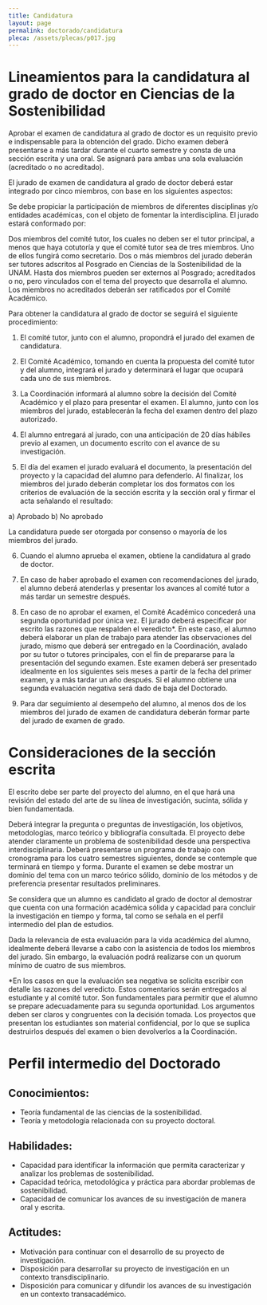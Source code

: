```yaml
---
title: Candidatura
layout: page
permalink: doctorado/candidatura
pleca: /assets/plecas/p017.jpg
---
```


# Lineamientos para la candidatura al grado de doctor en Ciencias de la Sostenibilidad

 
Aprobar el examen de candidatura al grado de doctor es un requisito
previo e indispensable para la obtención del grado. Dicho examen
deberá presentarse a más tardar durante el cuarto semestre y consta de
una sección escrita y una oral. Se asignará para ambas una sola
evaluación (acreditado o no acreditado).

 
El jurado de examen de candidatura al grado de doctor deberá estar
integrado por cinco miembros, con base en los siguientes aspectos:

Se debe propiciar la participación de miembros de diferentes
disciplinas y/o entidades académicas, con el objeto de fomentar la
interdisciplina.  El jurado estará conformado por:
 
Dos miembros del comité tutor, los cuales no deben ser el tutor
principal, a menos que haya cotutoría y que el comité tutor sea de
tres miembros. Uno de ellos fungirá como secretario.  Dos o más
miembros del jurado deberán ser tutores adscritos al Posgrado en
Ciencias de la Sostenibilidad de la UNAM.  Hasta dos miembros pueden
ser externos al Posgrado; acreditados o no, pero vinculados con el
tema del proyecto que desarrolla el alumno.  Los miembros no
acreditados deberán ser ratificados por el Comité Académico.
 

Para obtener la candidatura al grado de doctor se seguirá el siguiente
procedimiento:
 

1. El comité tutor, junto con el alumno, propondrá el jurado del examen de candidatura.

2. El Comité Académico, tomando en cuenta la propuesta del comité tutor y del alumno, integrará el jurado y determinará    el lugar que ocupará cada uno de sus miembros.

3. La Coordinación informará al alumno sobre la decisión del Comité Académico y el plazo para presentar el examen. El alumno, junto con los miembros del jurado, establecerán la fecha del examen dentro del plazo autorizado.

4. El alumno entregará al jurado, con una anticipación de 20 días hábiles previo al examen, un documento escrito con el avance de su investigación.

5. El día del examen el jurado evaluará el documento, la presentación del proyecto y la capacidad del alumno para defenderlo. Al finalizar, los miembros del jurado deberán completar los dos formatos con los criterios de evaluación de la sección escrita y la sección oral y firmar el acta señalando el resultado:

 a) Aprobado
 b) No aprobado


La candidatura puede ser otorgada por consenso o mayoría de los miembros del jurado.


6. Cuando el alumno aprueba el examen, obtiene la candidatura al grado de doctor.

7. En caso de haber aprobado el examen con recomendaciones del jurado, el alumno deberá atenderlas y presentar los avances al comité tutor a más tardar un semestre después.

8. En caso de no aprobar el examen, el Comité Académico concederá una segunda oportunidad por única vez. El jurado deberá especificar por escrito las razones que respalden el veredicto*. En este caso, el alumno deberá elaborar un plan de trabajo para atender las observaciones del jurado, mismo que deberá ser entregado en la Coordinación, avalado por su tutor o tutores principales, con el fin de prepararse para la presentación del segundo examen. Este examen deberá ser presentado idealmente en los siguientes seis meses a partir de la fecha del primer examen, y a más tardar un año después. Si el alumno obtiene una segunda evaluación negativa será dado de baja del Doctorado.

9. Para dar seguimiento al desempeño del alumno, al menos dos de los miembros del jurado de examen de candidatura deberán formar parte del jurado de examen de grado.

 

# Consideraciones de la sección escrita
 

El escrito debe ser parte del proyecto del alumno, en el que hará una
revisión del estado del arte de su línea de investigación, sucinta,
sólida y bien fundamentada.

Deberá integrar la pregunta o preguntas de investigación, los
objetivos, metodologías, marco teórico y bibliografía consultada.  El
proyecto debe atender claramente un problema de sostenibilidad desde
una perspectiva interdisciplinaria.  Deberá presentarse un programa de
trabajo con cronograma para los cuatro semestres siguientes, donde se
contemple que terminará en tiempo y forma.  Durante el examen se debe
mostrar un dominio del tema con un marco teórico sólido, dominio de
los métodos y de preferencia presentar resultados preliminares.  

Se considera que un alumno es candidato al grado de doctor al
demostrar que cuenta con una formación académica sólida y capacidad
para concluir la investigación en tiempo y forma, tal como se señala
en el perfil intermedio del plan de estudios.
 
Dada la relevancia de esta evaluación para la vida académica del
alumno, idealmente deberá llevarse a cabo con la asistencia de todos
los miembros del jurado. Sin embargo, la evaluación podrá realizarse
con un quorum mínimo de cuatro de sus miembros.
 

*En los casos en que la evaluación sea negativa se solicita escribir
con detalle las razones del veredicto. Estos comentarios serán
entregados al estudiante y al comité tutor. Son fundamentales para
permitir que el alumno se prepare adecuadamente para su segunda
oportunidad. Los argumentos deben ser claros y congruentes con la
decisión tomada. Los proyectos que presentan los estudiantes son
material confidencial, por lo que se suplica destruirlos después del
examen o bien devolverlos a la Coordinación.

 

# Perfil intermedio del Doctorado


## Conocimientos:

 - Teoría fundamental de las ciencias de la sostenibilidad.
 - Teoría y metodología relacionada con su proyecto doctoral.
 

## Habilidades:

 * Capacidad para identificar la información que permita caracterizar y analizar los problemas de sostenibilidad.
 * Capacidad teórica, metodológica y práctica para abordar problemas de sostenibilidad.
 * Capacidad de comunicar los avances de su investigación de manera oral y escrita.
 

## Actitudes:

 * Motivación para continuar con el desarrollo de su proyecto de investigación.
 * Disposición para desarrollar su proyecto de investigación en un contexto transdisciplinario.
 * Disposición para comunicar y difundir los avances de su investigación en un contexto transacadémico.
 
